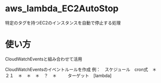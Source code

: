 # aws_lambda_EC2AutoStop
特定のタグを持つEC2のインスタンスを自動で停止する処理

# 使い方
CloudWatchEventsと組み合わせて活用

CloudWatchEventsのイベントルールを作成
例：　スケジュール　cron式　＊　２１　＊　＊　＊　？　＊
　　 ターゲット　[lambda]

